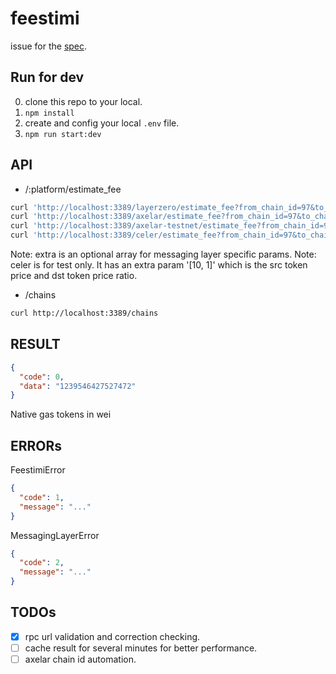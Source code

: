 # feestimi

issue for the [spec](https://github.com/darwinia-network/darwinia-msgport/issues/66).

## Run for dev

0. clone this repo to your local.
1. `npm install`
2. create and config your local `.env` file.
3. `npm run start:dev`

## API

* /:platform/estimate_fee
```bash
curl 'http://localhost:3389/layerzero/estimate_fee?from_chain_id=97&to_chain_id=1287&gas_limit=300000&payload=0x12345678'
curl 'http://localhost:3389/axelar/estimate_fee?from_chain_id=97&to_chain_id=1287&gas_limit=300000'
curl 'http://localhost:3389/axelar-testnet/estimate_fee?from_chain_id=97&to_chain_id=1287&gas_limit=300000'
curl 'http://localhost:3389/celer/estimate_fee?from_chain_id=97&to_chain_id=81&gas_limit=300000&payload=0x12345678&from_address=0xf5C6825015280CdfD0b56903F9F8B5A2233476F5&to_address=0xf5C6825015280CdfD0b56903F9F8B5A2233476F5&extra=[[10, 1]]'
```
Note: extra is an optional array for messaging layer specific params.
Note: celer is for test only. It has an extra param '[10, 1]' which is the src token price and dst token price ratio.

* /chains
```bash
curl http://localhost:3389/chains
```


## RESULT

```json
{
  "code": 0,
  "data": "1239546427527472"
}
```
Native gas tokens in wei


## ERRORs

FeestimiError
```json
{
  "code": 1,
  "message": "..."
}
```

MessagingLayerError
```json
{
  "code": 2,
  "message": "..."
}
```

## TODOs
- [x] rpc url validation and correction checking.  
- [ ] cache result for several minutes for better performance.  
- [ ] axelar chain id automation.  
